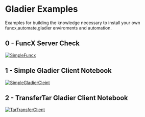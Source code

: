 Gladier Examples
================


Examples for building the knowledge necessary to install your own funcx,automate,gladier enviroments and automation.


## 0 - FuncX Server Check
[![SimpleFuncx](https://mybinder.org/badge_logo.svg)](https://mybinder.org/v2/gh/globus-gladier/gladier-examples/main?filepath=0_get_server_info.ipynb)

## 1 - Simple Gladier Client Notebook
[![SimpleGladierCleint](https://mybinder.org/badge_logo.svg)](https://mybinder.org/v2/gh/globus-gladier/gladier-examples/main?filepath=1_gladier_basic_client.ipynb)

## 2 - TransferTar Gladier Client Notebook
[![TarTransferClient](https://mybinder.org/badge_logo.svg)](https://mybinder.org/v2/gh/globus-gladier/gladier-examples/main?filepath=2_gladier_transfertar_client.ipynb)
